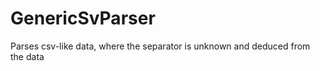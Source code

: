 GenericSvParser
===============

Parses csv-like data, where the separator is unknown and deduced from the data